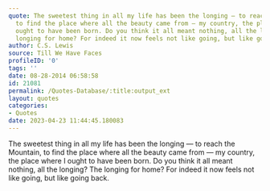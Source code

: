 ```yaml
---
quote: The sweetest thing in all my life has been the longing — to reach the Mountain,
  to find the place where all the beauty came from — my country, the place where I
  ought to have been born. Do you think it all meant nothing, all the longing? The
  longing for home? For indeed it now feels not like going, but like going back.
author: C.S. Lewis
source: Till We Have Faces
profileID: '0'
tags: ''
date: 08-28-2014 06:58:58
id: 21081
permalink: /Quotes-Database/:title:output_ext
layout: quotes
categories:
- Quotes
date: 2023-04-23 11:44:45.180083
---
```

The sweetest thing in all my life has been the longing — to reach the Mountain,
  to find the place where all the beauty came from — my country, the place where I
  ought to have been born. Do you think it all meant nothing, all the longing? The
  longing for home? For indeed it now feels not like going, but like going back.